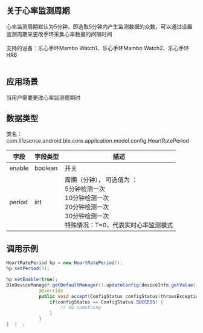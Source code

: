 <a name="hwKJQ"></a>
## 关于心率监测周期
心率监测周期默认为5分钟，即选取5分钟内产生监测数据的众数，可以通过设置监测周期来更改手环采集心率数据的间隔时间<br />
<br />支持的设备：乐心手环Mambo Watch1、乐心手环Mambo Watch2、乐心手环HR6<br />​

<a name="Rwtlv"></a>
## 应用场景
当用户需要更改心率监测周期时
<a name="3X7CV"></a>
## 数据类型
类名：com.lifesense.android.ble.core.application.model.config.HeartRatePeriod

| 字段 | 字段类型 | 描述 |
| --- | --- | --- |
| enable | boolean | 开关 |
| period | int | 周期（分钟）， 可选值为 ：<br />5分钟检测一次<br />10分钟检测一次<br />20分钟检测一次<br />30分钟检测一次<br />特殊情况：T=0，代表实时心率监测模式 |



<a name="pmgYd"></a>
## 调用示例
```java
HeartRatePeriod hp = new HeartRatePeriod();
hp.setPeriod(5);

hp.setEnable(true);
BleDeviceManager.getDefaultManager().updateConfig(deviceInfo.getValue().getMac(), hp, new Consumer<ConfigStatus>() {
            @Override
            public void accept(ConfigStatus configStatus)throwsException{   
                if(configStatus == ConfigStatus.SUCCESS) {
                    // do something
                }
            }
}  )  ;
```
<a name="JJPdQ"></a>
## ​<br />

<br />


